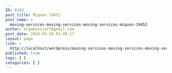 ```yaml
---
ID: 8143
post_title: Miquon 19452
post_name: >
  moving-services-moving-services-moving-services-miquon-19452
author: mrgabonijeff@gmail.com
post_date: 2018-03-28 01:48:17
layout: page
link: >
  http://localhost/wordpress/moving-services-moving-services-moving-services-miquon-19452/
published: true
tags: [ ]
categories: [ ]
---
```

